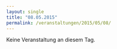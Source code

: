 ```yaml
---
layout: single
title: "08.05.2015"
permalink: /veranstaltungen/2015/05/08/
---
```


Keine Veranstaltung an diesem Tag.
